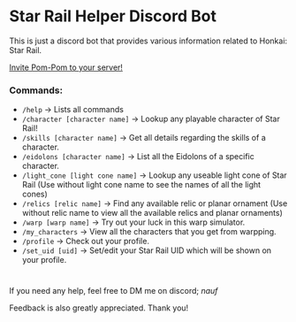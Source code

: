 # Star Rail Helper Discord Bot
This is just a discord bot that provides various information related to Honkai: Star Rail.

<a href="https://discord.com/api/oauth2/authorize?client_id=1106848782022344765&permissions=274878187520&scope=bot">Invite Pom-Pom to your server!</a>

### Commands:
- `/help` -> Lists all commands
- `/character [character name]` -> Lookup any playable character of Star Rail!
- `/skills [character name]` -> Get all details regarding the skills of a character.
- `/eidolons [character name]` -> List all the Eidolons of a specific character.
- `/light_cone [light cone name]` -> Lookup any useable light cone of Star Rail (Use without light cone name to see the names of all the light cones)
- `/relics [relic name]` -> Find any available relic or planar ornament (Use without relic name to view all the available relics and planar ornaments)
- `/warp [warp name]` -> Try out your luck in this warp simulator.
- `/my_characters` -> View all the characters that you get from warpping.
- `/profile` -> Check out your profile.
- `/set_uid [uid]` -> Set/edit your Star Rail UID which will be shown on your profile.


#
If you need any help, feel free to DM me on discord; *nauf*

Feedback is also greatly appreciated. Thank you!
